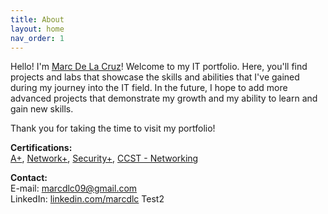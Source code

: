 ```yaml
---
title: About
layout: home
nav_order: 1
---
```


Hello! I'm <a href="https://www.linkedin.com/in/marcdlc/" target="_blank">Marc De La Cruz</a>! Welcome to my IT portfolio. Here, you'll find projects and labs that showcase the skills and abilities that I've gained during my journey into the IT field. In the future, I hope to add more advanced projects that demonstrate my growth and my ability to learn and gain new skills.

Thank you for taking the time to visit my portfolio!

**Certifications:**  
<a href="https://www.credly.com/badges/199e4230-6694-4b0d-93b0-cc2b92147804">A+</a>, <a href="https://www.credly.com/badges/10f590a1-0572-4b0b-aecf-0efd3050b1eb">Network+</a>, <a href="https://www.credly.com/badges/82d70170-f0aa-4ab3-b023-666d0794425e">Security+</a>, <a href="https://www.credly.com/badges/aafb1f0c-65af-43c4-9dbc-5106fcd922f5">CCST - Networking</a>

**Contact:**  
E-mail: marcdlc09@gmail.com  
LinkedIn: <a href="https://www.linkedin.com/in/marcdlc/" target="_blank">linkedin.com/marcdlc</a> Test2
